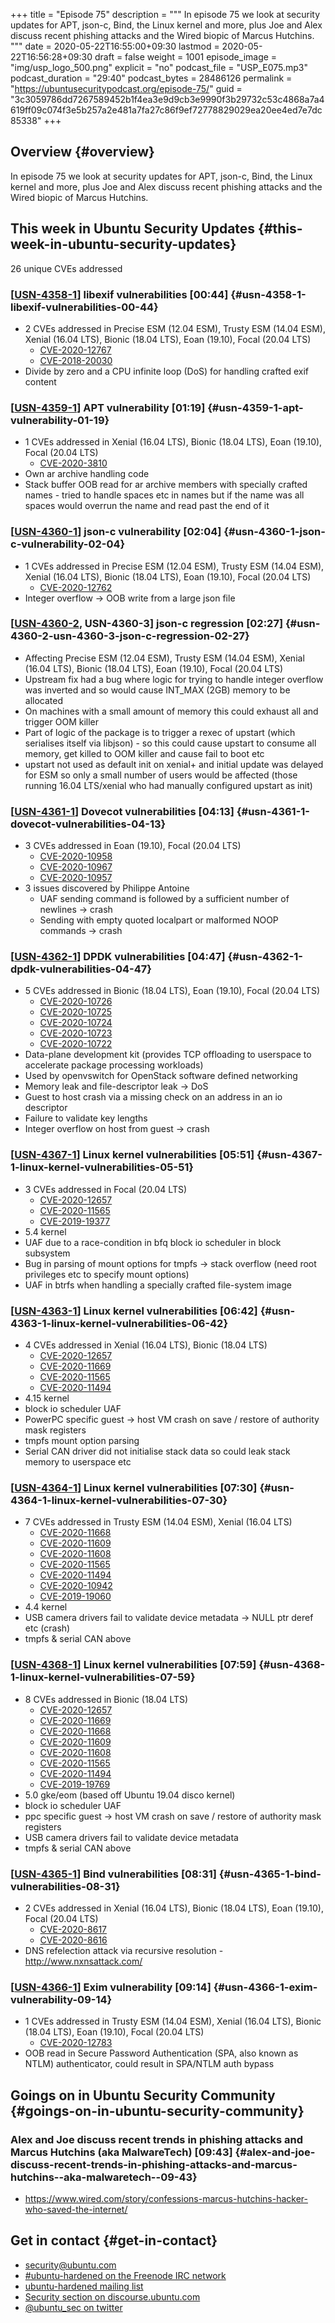 +++
title = "Episode 75"
description = """
  In episode 75 we look at security updates for APT, json-c, Bind, the Linux
  kernel and more, plus Joe and Alex discuss recent phishing attacks and the
  Wired biopic of Marcus Hutchins.
  """
date = 2020-05-22T16:55:00+09:30
lastmod = 2020-05-22T16:56:28+09:30
draft = false
weight = 1001
episode_image = "img/usp_logo_500.png"
explicit = "no"
podcast_file = "USP_E075.mp3"
podcast_duration = "29:40"
podcast_bytes = 28486126
permalink = "https://ubuntusecuritypodcast.org/episode-75/"
guid = "3c3059786dd7267589452b1f4ea3e9d9cb3e9990f3b29732c53c4868a7a4619ff09c074f3e5b257a2e481a7fa27c86f9ef72778829029ea20ee4ed7e7dc85338"
+++

## Overview {#overview}

In episode 75 we look at security updates for APT, json-c, Bind, the Linux
kernel and more, plus Joe and Alex discuss recent phishing attacks and the
Wired biopic of Marcus Hutchins.


## This week in Ubuntu Security Updates {#this-week-in-ubuntu-security-updates}

26 unique CVEs addressed


### [[USN-4358-1](https://usn.ubuntu.com/4358-1/)] libexif vulnerabilities [00:44] {#usn-4358-1-libexif-vulnerabilities-00-44}

-   2 CVEs addressed in Precise ESM (12.04 ESM), Trusty ESM (14.04 ESM), Xenial (16.04 LTS), Bionic (18.04 LTS), Eoan (19.10), Focal (20.04 LTS)
    -   [CVE-2020-12767](https://people.canonical.com/~ubuntu-security/cve/CVE-2020-12767) <!-- medium -->
    -   [CVE-2018-20030](https://people.canonical.com/~ubuntu-security/cve/CVE-2018-20030) <!-- low -->
-   Divide by zero and a CPU infinite loop (DoS) for handling crafted exif
    content


### [[USN-4359-1](https://usn.ubuntu.com/4359-1/)] APT vulnerability [01:19] {#usn-4359-1-apt-vulnerability-01-19}

-   1 CVEs addressed in Xenial (16.04 LTS), Bionic (18.04 LTS), Eoan (19.10), Focal (20.04 LTS)
    -   [CVE-2020-3810](https://people.canonical.com/~ubuntu-security/cve/CVE-2020-3810) <!-- medium -->
-   Own ar archive handling code
-   Stack buffer OOB read for ar archive members with specially crafted
    names - tried to handle spaces etc in names but if the name was all
    spaces would overrun the name and read past the end of it


### [[USN-4360-1](https://usn.ubuntu.com/4360-1/)] json-c vulnerability [02:04] {#usn-4360-1-json-c-vulnerability-02-04}

-   1 CVEs addressed in Precise ESM (12.04 ESM), Trusty ESM (14.04 ESM), Xenial (16.04 LTS), Bionic (18.04 LTS), Eoan (19.10), Focal (20.04 LTS)
    -   [CVE-2020-12762](https://people.canonical.com/~ubuntu-security/cve/CVE-2020-12762) <!-- medium -->
-   Integer overflow -> OOB write from a large json file


### [[USN-4360-2](https://usn.ubuntu.com/4360-2/), USN-4360-3] json-c regression [02:27] {#usn-4360-2-usn-4360-3-json-c-regression-02-27}

-   Affecting Precise ESM (12.04 ESM), Trusty ESM (14.04 ESM), Xenial (16.04 LTS), Bionic (18.04 LTS), Eoan (19.10), Focal (20.04 LTS)
-   Upstream fix had a bug where logic for trying to handle integer overflow
    was inverted and so would cause INT\_MAX (2GB) memory to be allocated
-   On machines with a small amount of memory this could exhaust all and
    trigger OOM killer
-   Part of logic of the package is to trigger a rexec of upstart (which
    serialises itself via libjson) - so this could cause upstart to consume
    all memory, get killed to OOM killer and cause fail to boot etc
-   upstart not used as default init on xenial+ and initial update was
    delayed for ESM so only a small number of users would be affected (those
    running 16.04 LTS/xenial who had manually configured upstart as init)


### [[USN-4361-1](https://usn.ubuntu.com/4361-1/)] Dovecot vulnerabilities [04:13] {#usn-4361-1-dovecot-vulnerabilities-04-13}

-   3 CVEs addressed in Eoan (19.10), Focal (20.04 LTS)
    -   [CVE-2020-10958](https://people.canonical.com/~ubuntu-security/cve/CVE-2020-10958) <!-- medium -->
    -   [CVE-2020-10967](https://people.canonical.com/~ubuntu-security/cve/CVE-2020-10967) <!-- medium -->
    -   [CVE-2020-10957](https://people.canonical.com/~ubuntu-security/cve/CVE-2020-10957) <!-- medium -->
-   3 issues discovered by Philippe Antoine
    -   UAF sending command is followed by a sufficient number of newlines -> crash
    -   Sending with empty quoted localpart or malformed NOOP commands -> crash


### [[USN-4362-1](https://usn.ubuntu.com/4362-1/)] DPDK vulnerabilities [04:47] {#usn-4362-1-dpdk-vulnerabilities-04-47}

-   5 CVEs addressed in Bionic (18.04 LTS), Eoan (19.10), Focal (20.04 LTS)
    -   [CVE-2020-10726](https://people.canonical.com/~ubuntu-security/cve/CVE-2020-10726) <!-- medium -->
    -   [CVE-2020-10725](https://people.canonical.com/~ubuntu-security/cve/CVE-2020-10725) <!-- medium -->
    -   [CVE-2020-10724](https://people.canonical.com/~ubuntu-security/cve/CVE-2020-10724) <!-- medium -->
    -   [CVE-2020-10723](https://people.canonical.com/~ubuntu-security/cve/CVE-2020-10723) <!-- medium -->
    -   [CVE-2020-10722](https://people.canonical.com/~ubuntu-security/cve/CVE-2020-10722) <!-- medium -->
-   Data-plane development kit (provides TCP offloading to userspace to
    accelerate package processing workloads)
-   Used by openvswitch for OpenStack software defined networking
-   Memory leak and file-descriptor leak -> DoS
-   Guest to host crash via a missing check on an address in an io descriptor
-   Failure to validate key lengths
-   Integer overflow on host from guest -> crash


### [[USN-4367-1](https://usn.ubuntu.com/4367-1/)] Linux kernel vulnerabilities [05:51] {#usn-4367-1-linux-kernel-vulnerabilities-05-51}

-   3 CVEs addressed in Focal (20.04 LTS)
    -   [CVE-2020-12657](https://people.canonical.com/~ubuntu-security/cve/CVE-2020-12657) <!-- medium -->
    -   [CVE-2020-11565](https://people.canonical.com/~ubuntu-security/cve/CVE-2020-11565) <!-- medium -->
    -   [CVE-2019-19377](https://people.canonical.com/~ubuntu-security/cve/CVE-2019-19377) <!-- low -->
-   5.4 kernel
-   UAF due to a race-condition in bfq block io scheduler in block subsystem
-   Bug in parsing of mount options for tmpfs -> stack overflow (need root
    privileges etc to specify mount options)
-   UAF in btrfs when handling a specially crafted file-system image


### [[USN-4363-1](https://usn.ubuntu.com/4363-1/)] Linux kernel vulnerabilities [06:42] {#usn-4363-1-linux-kernel-vulnerabilities-06-42}

-   4 CVEs addressed in Xenial (16.04 LTS), Bionic (18.04 LTS)
    -   [CVE-2020-12657](https://people.canonical.com/~ubuntu-security/cve/CVE-2020-12657) <!-- medium -->
    -   [CVE-2020-11669](https://people.canonical.com/~ubuntu-security/cve/CVE-2020-11669) <!-- medium -->
    -   [CVE-2020-11565](https://people.canonical.com/~ubuntu-security/cve/CVE-2020-11565) <!-- medium -->
    -   [CVE-2020-11494](https://people.canonical.com/~ubuntu-security/cve/CVE-2020-11494) <!-- medium -->
-   4.15 kernel
-   block io scheduler UAF
-   PowerPC specific guest -> host VM crash on save / restore of authority
    mask registers
-   tmpfs mount option parsing
-   Serial CAN driver did not initialise stack data so could leak stack
    memory to userspace etc


### [[USN-4364-1](https://usn.ubuntu.com/4364-1/)] Linux kernel vulnerabilities [07:30] {#usn-4364-1-linux-kernel-vulnerabilities-07-30}

-   7 CVEs addressed in Trusty ESM (14.04 ESM), Xenial (16.04 LTS)
    -   [CVE-2020-11668](https://people.canonical.com/~ubuntu-security/cve/CVE-2020-11668) <!-- medium -->
    -   [CVE-2020-11609](https://people.canonical.com/~ubuntu-security/cve/CVE-2020-11609) <!-- medium -->
    -   [CVE-2020-11608](https://people.canonical.com/~ubuntu-security/cve/CVE-2020-11608) <!-- medium -->
    -   [CVE-2020-11565](https://people.canonical.com/~ubuntu-security/cve/CVE-2020-11565) <!-- medium -->
    -   [CVE-2020-11494](https://people.canonical.com/~ubuntu-security/cve/CVE-2020-11494) <!-- medium -->
    -   [CVE-2020-10942](https://people.canonical.com/~ubuntu-security/cve/CVE-2020-10942) <!-- medium -->
    -   [CVE-2019-19060](https://people.canonical.com/~ubuntu-security/cve/CVE-2019-19060) <!-- low -->
-   4.4 kernel
-   USB camera drivers fail to validate device metadata -> NULL ptr deref etc (crash)
-   tmpfs & serial CAN above


### [[USN-4368-1](https://usn.ubuntu.com/4368-1/)] Linux kernel vulnerabilities [07:59] {#usn-4368-1-linux-kernel-vulnerabilities-07-59}

-   8 CVEs addressed in Bionic (18.04 LTS)
    -   [CVE-2020-12657](https://people.canonical.com/~ubuntu-security/cve/CVE-2020-12657) <!-- medium -->
    -   [CVE-2020-11669](https://people.canonical.com/~ubuntu-security/cve/CVE-2020-11669) <!-- medium -->
    -   [CVE-2020-11668](https://people.canonical.com/~ubuntu-security/cve/CVE-2020-11668) <!-- medium -->
    -   [CVE-2020-11609](https://people.canonical.com/~ubuntu-security/cve/CVE-2020-11609) <!-- medium -->
    -   [CVE-2020-11608](https://people.canonical.com/~ubuntu-security/cve/CVE-2020-11608) <!-- medium -->
    -   [CVE-2020-11565](https://people.canonical.com/~ubuntu-security/cve/CVE-2020-11565) <!-- medium -->
    -   [CVE-2020-11494](https://people.canonical.com/~ubuntu-security/cve/CVE-2020-11494) <!-- medium -->
    -   [CVE-2019-19769](https://people.canonical.com/~ubuntu-security/cve/CVE-2019-19769) <!-- medium -->
-   5.0 gke/eom (based off Ubuntu 19.04 disco kernel)
-   block io scheduler UAF
-   ppc specific guest -> host VM crash on save / restore of authority mask
    registers
-   USB camera drivers fail to validate device metadata
-   tmpfs & serial CAN above


### [[USN-4365-1](https://usn.ubuntu.com/4365-1/)] Bind vulnerabilities [08:31] {#usn-4365-1-bind-vulnerabilities-08-31}

-   2 CVEs addressed in Xenial (16.04 LTS), Bionic (18.04 LTS), Eoan (19.10), Focal (20.04 LTS)
    -   [CVE-2020-8617](https://people.canonical.com/~ubuntu-security/cve/CVE-2020-8617) <!-- medium -->
    -   [CVE-2020-8616](https://people.canonical.com/~ubuntu-security/cve/CVE-2020-8616) <!-- medium -->
-   DNS refelection attack via recursive resolution -
    <http://www.nxnsattack.com/>


### [[USN-4366-1](https://usn.ubuntu.com/4366-1/)] Exim vulnerability [09:14] {#usn-4366-1-exim-vulnerability-09-14}

-   1 CVEs addressed in Trusty ESM (14.04 ESM), Xenial (16.04 LTS), Bionic (18.04 LTS), Eoan (19.10), Focal (20.04 LTS)
    -   [CVE-2020-12783](https://people.canonical.com/~ubuntu-security/cve/CVE-2020-12783) <!-- medium -->
-   OOB read in Secure Password Authentication (SPA, also known as NTLM)
    authenticator, could result in SPA/NTLM auth bypass


## Goings on in Ubuntu Security Community {#goings-on-in-ubuntu-security-community}


### Alex and Joe discuss recent trends in phishing attacks and Marcus Hutchins (aka MalwareTech) [09:43] {#alex-and-joe-discuss-recent-trends-in-phishing-attacks-and-marcus-hutchins--aka-malwaretech--09-43}

-   <https://www.wired.com/story/confessions-marcus-hutchins-hacker-who-saved-the-internet/>


## Get in contact {#get-in-contact}

-   [security@ubuntu.com](mailto:security@ubuntu.com)
-   [#ubuntu-hardened on the Freenode IRC network](http://webchat.freenode.net/#ubuntu-hardened)
-   [ubuntu-hardened mailing list](https://lists.ubuntu.com/mailman/listinfo/ubuntu-hardened)
-   [Security section on discourse.ubuntu.com](https://discourse.ubuntu.com/c/security)
-   [@ubuntu\_sec on twitter](https://twitter.com/ubuntu%5Fsec)
